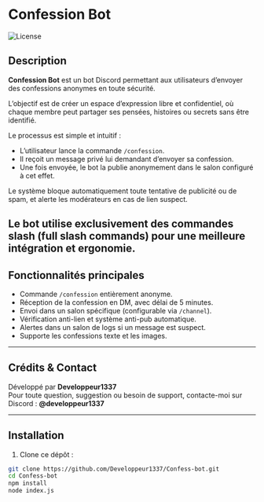 # Confession Bot

![License](https://img.shields.io/badge/license-MIT-green)

## Description

**Confession Bot** est un bot Discord permettant aux utilisateurs d’envoyer des confessions anonymes en toute sécurité.

L’objectif est de créer un espace d’expression libre et confidentiel, où chaque membre peut partager ses pensées, histoires ou secrets sans être identifié.

Le processus est simple et intuitif :

- L’utilisateur lance la commande `/confession`.
- Il reçoit un message privé lui demandant d’envoyer sa confession.
- Une fois envoyée, le bot la publie anonymement dans le salon configuré à cet effet.

Le système bloque automatiquement toute tentative de publicité ou de spam, et alerte les modérateurs en cas de lien suspect.

Le bot utilise exclusivement des commandes slash (full slash commands) pour une meilleure intégration et ergonomie.
---

## Fonctionnalités principales

- Commande `/confession` entièrement anonyme.
- Réception de la confession en DM, avec délai de 5 minutes.
- Envoi dans un salon spécifique (configurable via `/channel`).
- Vérification anti-lien et système anti-pub automatique.
- Alertes dans un salon de logs si un message est suspect.
- Supporte les confessions texte et les images.

---

## Crédits & Contact

Développé par **Developpeur1337**  
Pour toute question, suggestion ou besoin de support, contacte-moi sur Discord : **@developpeur1337**

---

## Installation

1. Clone ce dépôt :

```bash
git clone https://github.com/Developpeur1337/Confess-bot.git
cd Confess-bot
npm install
node index.js
